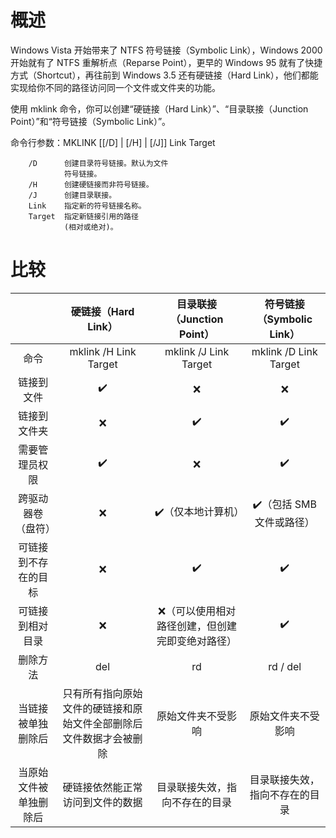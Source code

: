 # 概述
Windows Vista 开始带来了 NTFS 符号链接（Symbolic Link），Windows 2000 开始就有了 NTFS 重解析点（Reparse Point），更早的 Windows 95 就有了快捷方式（Shortcut），再往前到 Windows 3.5 还有硬链接（Hard Link），他们都能实现给你不同的路径访问同一个文件或文件夹的功能。

使用 mklink 命令，你可以创建“硬链接（Hard Link）”、“目录联接（Junction Point）”和“符号链接（Symbolic Link）”。

命令行参数：MKLINK [[/D] | [/H] | [/J]] Link Target

```shell
    /D      创建目录符号链接。默认为文件
            符号链接。
    /H      创建硬链接而非符号链接。
    /J      创建目录联接。
    Link    指定新的符号链接名称。
    Target  指定新链接引用的路径
            (相对或绝对)。
```
# 比较

|                        |                     硬链接（Hard Link）                      |           目录联接（Junction Point）            |   符号链接（Symbolic Link）    |
| :--------------------: | :----------------------------------------------------------: | :---------------------------------------------: | :----------------------------: |
|          命令          |                    mklink /H Link Target                     |              mklink /J Link Target              |     mklink /D Link Target      |
|       链接到文件       |                              ✔️                               |                        ❌                        |               ❌                |
|      链接到文件夹      |                              ❌                               |                        ✔️                        |               ✔️                |
|     需要管理员权限     |                              ✔️                               |                        ❌                        |               ✔️                |
|   跨驱动器卷（盘符）   |                              ❌                               |                ✔️（仅本地计算机）                |    ✔️（包括 SMB 文件或路径）    |
|  可链接到不存在的目标  |                              ❌                               |                        ✔️                        |               ✔️                |
|    可链接到相对目录    |                              ❌                               | ❌（可以使用相对路径创建，但创建完即变绝对路径） |               ✔️                |
|        删除方法        |                             del                              |                       rd                        |            rd / del            |
|   当链接被单独删除后   | 只有所有指向原始文件的硬链接和原始文件全部删除后文件数据才会被删除 |               原始文件夹不受影响                |       原始文件夹不受影响       |
| 当原始文件被单独删除后 |               硬链接依然能正常访问到文件的数据               |         目录联接失效，指向不存在的目录          | 目录联接失效，指向不存在的目录 |


